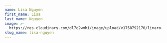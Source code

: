 ```yaml
---
name: Lisa Nguyen
first_name: Lisa
last_name: Nguyen
image: >-
  https://res.cloudinary.com/dl7c2wmhi/image/upload/v1758792170/linaro-website/images/author/lisa-nguyen
slug_name: lisa-nguyen
---
```


